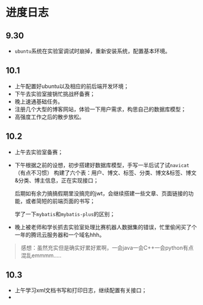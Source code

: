 # **进度日志**

## 9.30

+ `ubuntu`系统在实验室调试时崩掉，重新安装系统，配置基本环境。

## 10.1

+ 上午配置好ubuntu以及相应的前后端开发环境；
+ 下午去实验室接锅忙挑战杯备赛；
+ 晚上速通基础任务。
+ 注册几个大型的博客网站，体验一下用户需求，构思自己的数据库模型；
+ 高强度工作之后的散步放松。

## 10.2

+ 上午去实验室备赛；

+ 下午根据之前的设想，初步搭建好数据库模型，手写一半后试了试`navicat`（有点不习惯） 构建了六个表：用户、博文、标签、分类、博文&标签、博文&分类、博主信息，正在实现接口；

  后期如有余力搞搞假期里没搞完的jwt，会继续搭建一些文章、页面链接的功能，或者简短的前端页面的书写；

  学了一下`mybatis`和`mybatis-plus`的区别；

+ 晚上被老师和学长抓去实验室处理比赛机器人数据集的错误，忙里偷闲买了个一年的腾讯云服务器和一个域名hhh。

> 感想：虽然充实但是确实好累好累啊，一会java一会C++一会python有点混乱emmmm.....

## 10.3

+ 上午学习xml文档书写和打印日志，继续配置有关接口；
+ 
